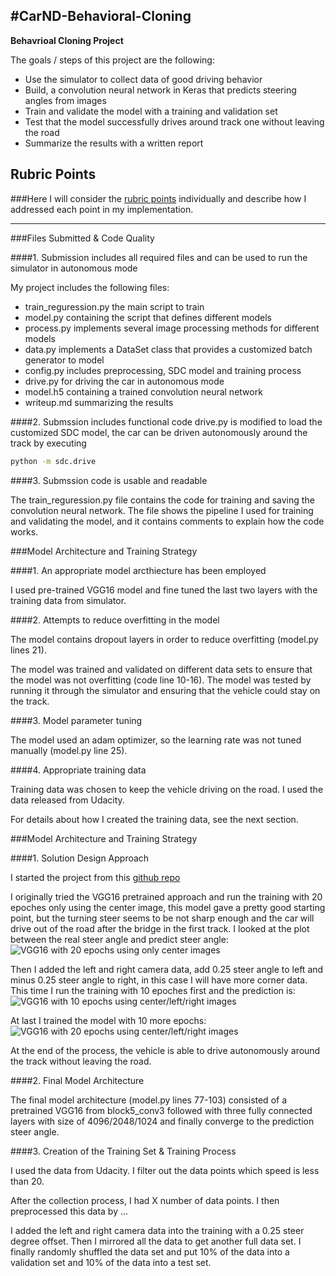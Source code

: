 #**CarND-Behavioral-Cloning** 
---

**Behavrioal Cloning Project**

The goals / steps of this project are the following:
* Use the simulator to collect data of good driving behavior
* Build, a convolution neural network in Keras that predicts steering angles from images
* Train and validate the model with a training and validation set
* Test that the model successfully drives around track one without leaving the road
* Summarize the results with a written report


[//]: # (Image References)

[image1]: ./examples/placeholder.png "Model Visualization"
[image2]: ./examples/placeholder.png "Grayscaling"
[image3]: ./examples/placeholder_small.png "Recovery Image"
[image4]: ./examples/placeholder_small.png "Recovery Image"
[image5]: ./examples/placeholder_small.png "Recovery Image"
[image6]: ./examples/placeholder_small.png "Normal Image"
[image7]: ./examples/placeholder_small.png "Flipped Image"

## Rubric Points
###Here I will consider the [rubric points](https://review.udacity.com/#!/rubrics/432/view) individually and describe how I addressed each point in my implementation.  

---
###Files Submitted & Code Quality

####1. Submission includes all required files and can be used to run the simulator in autonomous mode

My project includes the following files:
* train_reguression.py the main script to train
* model.py containing the script that defines different models
* process.py implements several image processing methods for different models
* data.py implements a DataSet class that provides a customized batch generator to model
* config.py includes preprocessing, SDC model and training process
* drive.py for driving the car in autonomous mode
* model.h5 containing a trained convolution neural network 
* writeup.md summarizing the results

####2. Submssion includes functional code
drive.py is modified to load the customized SDC model, the car can be driven autonomously around the track by executing 
```sh
python -m sdc.drive
```

####3. Submssion code is usable and readable

The train_reguression.py file contains the code for training and saving the convolution neural network. The file shows the pipeline I used for training and validating the model, and it contains comments to explain how the code works.

###Model Architecture and Training Strategy

####1. An appropriate model arcthiecture has been employed

I used pre-trained VGG16 model and fine tuned the last two layers with the training data from simulator.

####2. Attempts to reduce overfitting in the model

The model contains dropout layers in order to reduce overfitting (model.py lines 21). 

The model was trained and validated on different data sets to ensure that the model was not overfitting (code line 10-16). The model was tested by running it through the simulator and ensuring that the vehicle could stay on the track.

####3. Model parameter tuning

The model used an adam optimizer, so the learning rate was not tuned manually (model.py line 25).

####4. Appropriate training data

Training data was chosen to keep the vehicle driving on the road. I used the data released from Udacity.

For details about how I created the training data, see the next section. 

###Model Architecture and Training Strategy

####1. Solution Design Approach

I started the project from this [github repo](https://github.com/dolaameng/Udacity-SDC_Behavior-Cloning)

I originally tried the VGG16 pretrained approach and run the training with 20 epoches only using the center image, this model gave a pretty good starting point, but the turning steer seems to be not sharp enough and the car will drive out of the road after the bridge in the first track. I looked at the plot between the real steer angle and predict steer angle:
![VGG16 with 20 epochs using only center images](https://github.com/yyporsche/CarND-Behavioral-Cloning/blob/master/pics/inspection_vgg_ori_epoch_20.png)

Then I added the left and right camera data, add 0.25 steer angle to left and minus 0.25 steer angle to right, in this case I will have more corner data. This time I run the training with 10 epoches first and the prediction is:
![VGG16 with 10 epochs using center/left/right images](https://github.com/yyporsche/CarND-Behavioral-Cloning/blob/master/pics/inspection_vgg_addsideimage_epoch_10.png)

At last I trained the model with 10 more epochs:
![VGG16 with 20 epochs using center/left/right images](https://github.com/yyporsche/CarND-Behavioral-Cloning/blob/master/pics/inspection_vgg_addsideimage_epoch_20.png)

At the end of the process, the vehicle is able to drive autonomously around the track without leaving the road.

####2. Final Model Architecture

The final model architecture (model.py lines 77-103) consisted of a pretrained VGG16 from block5_conv3 followed with three fully connected layers with size of 4096/2048/1024 and finally converge to the prediction steer angle.

####3. Creation of the Training Set & Training Process

I used the data from Udacity. I filter out the data points which speed is less than 20. 

After the collection process, I had X number of data points. I then preprocessed this data by ...

I added the left and right camera data into the training with a 0.25 steer degree offset. Then I mirrored all the data to get another full data set. I finally randomly shuffled the data set and put 10% of the data into a validation set and 10% of the data into a test set.
